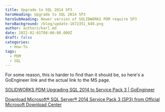 ```yaml
---
title: Upgrade to SQL 2014 SP3
heroHeading: Upgrade to SQL 2014 SP3
heroSubHeading: Newer version of SOLIDWORKS PDM require SP3
heroBackground: /blog/update-1672351_640.png
author: authors/karl.md
date: 2022-02-01T08:00:00.000Z
draft: false
categories:
  - How-To
tags:
  - PDM
  - SQL
---
```


For some reason, this is harder to find than it should be, so here's a GoEngineer link and the actual link to the MS page.

[SOLIDWORKS PDM Upgrading SQL 2014 to Service Pack 3 | GoEngineer](https://www.goengineer.com/blog/solidworks-pdm-upgrading-sql-2014-service-pack-3)

[Download Microsoft® SQL Server® 2014 Service Pack 3 (SP3) from Official Microsoft Download Center](https://www.microsoft.com/en-us/download/details.aspx?id=57474)

